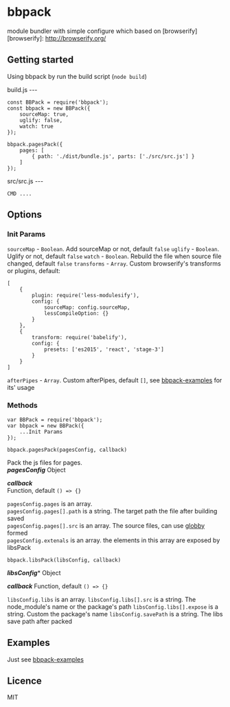 # bbpack
module bundler with simple configure which based on [browserify]
[browserify]: http://browserify.org/   

## Getting started  

Using bbpack by run the build script (`node build`)

build.js ---

```
const BBPack = require('bbpack');
const bbpack = new BBPack({
	sourceMap: true,
	uglify: false,
	watch: true
});

bbpack.pagesPack({
	pages: [
		{ path: './dist/bundle.js', parts: ['./src/src.js'] }
	]
});
```

src/src.js ---
```
CMD ....
```

## Options  

### Init Params
`sourceMap` - `Boolean`. Add sourceMap or not, default `false`
`uglify` - `Boolean`. Uglify or not, default `false`
`watch` - `Boolean`. Rebuild the file when source file changed, default `false`
`transforms` - `Array`. Custom browserify's transforms or plugins, default:
```
[
	{
	    plugin: require('less-modulesify'),
	    config: {
	        sourceMap: config.sourceMap,
	        lessCompileOption: {}
	    }
	},
	{
	    transform: require('babelify'),
	    config: {
	        presets: ['es2015', 'react', 'stage-3']
	    }
	}
]
```
`afterPipes` - `Array`. Custom afterPipes, default `[]`, see [bbpack-examples](https://github.com/wujohns/bbpack-examples) for its' usage

### Methods
```
var BBPack = require('bbpack');
var bbpack = new BBPack({
	...Init Params
});
```

```
bbpack.pagesPack(pagesConfig, callback)
```
Pack the js files for pages.  
***pagesConfig*** 
Object

***callback***  
Function, default `() => {}`

`pagesConfig.pages` is an array.  
`pagesConfig.pages[].path` is a string. The target path the file after building saved  
`pagesConfig.pages[].src` is an array. The source files, can use [globby](https://www.npmjs.com/package/globby) formed  
`pagesConfig.extenals` is an array. the elements in this array are exposed by libsPack

```
bbpack.libsPack(libsConfig, callback)
```

***libsConfig****
Object

***callback***
Function, default `() => {}`

`libsConfig.libs` is an array.
`libsConfig.libs[].src` is a string. The node_module's name or the package's path
`libsConfig.libs[].expose` is a string. Custom the package's name
`libsConfig.savePath` is a string. The libs save path after packed

## Examples  

Just see [bbpack-examples](https://github.com/wujohns/bbpack-examples)

## Licence  
MIT  
